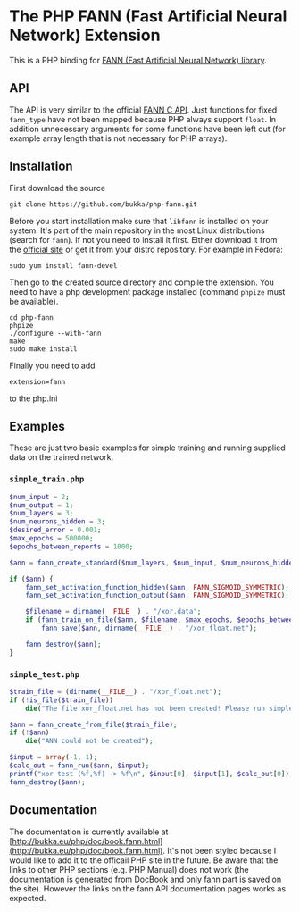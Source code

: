 # The PHP FANN (Fast Artificial Neural Network) Extension

This is a PHP binding for [FANN (Fast Artificial Neural Network) library](http://leenissen.dk/fann/wp/).

## API

The API is very similar to the official [FANN C API](http://leenissen.dk/fann/html/files/fann-h.html). Just functions for fixed `fann_type` have not been mapped because PHP always support `float`. In addition unnecessary arguments for some functions have been left out (for example array length that is not necessary for PHP arrays).

## Installation

First download the source
```
git clone https://github.com/bukka/php-fann.git
```

Before you start installation make sure that `libfann` is installed on your system. It's part of the main repository in the most Linux distributions (search for `fann`). If not you need to install it first. Either download it from the [official site](http://leenissen.dk/fann/wp/) or get it from your distro repository. For example in Fedora:
```
sudo yum install fann-devel
```
Then go to the created source directory and compile the extension. You need to have a php development package installed (command `phpize` must be available).
```
cd php-fann
phpize
./configure --with-fann
make
sudo make install
```

Finally you need to add
```
extension=fann
```
to the php.ini

## Examples

These are just two basic examples for simple training and running supplied data on the trained network.

### `simple_train.php`

```php
$num_input = 2;
$num_output = 1;
$num_layers = 3;
$num_neurons_hidden = 3;
$desired_error = 0.001;
$max_epochs = 500000;
$epochs_between_reports = 1000;

$ann = fann_create_standard($num_layers, $num_input, $num_neurons_hidden, $num_output);

if ($ann) {
    fann_set_activation_function_hidden($ann, FANN_SIGMOID_SYMMETRIC);
    fann_set_activation_function_output($ann, FANN_SIGMOID_SYMMETRIC);

    $filename = dirname(__FILE__) . "/xor.data";
    if (fann_train_on_file($ann, $filename, $max_epochs, $epochs_between_reports, $desired_error))
        fann_save($ann, dirname(__FILE__) . "/xor_float.net");

    fann_destroy($ann);
}
```
### `simple_test.php`

```php
$train_file = (dirname(__FILE__) . "/xor_float.net");
if (!is_file($train_file))
    die("The file xor_float.net has not been created! Please run simple_train.php to generate it");

$ann = fann_create_from_file($train_file);
if (!$ann)
	die("ANN could not be created");

$input = array(-1, 1);
$calc_out = fann_run($ann, $input);
printf("xor test (%f,%f) -> %f\n", $input[0], $input[1], $calc_out[0]);
fann_destroy($ann);
```

## Documentation

The documentation is currently available at [http://bukka.eu/php/doc/book.fann.html](http://bukka.eu/php/doc/book.fann.html). It's not been styled because I would like to add it to the officail PHP site in the future. Be aware that the links to other PHP sections (e.g. PHP Manual) does not work (the documentation is generated from DocBook and only fann part is saved on the site). However the links on the fann API documentation pages works as expected.